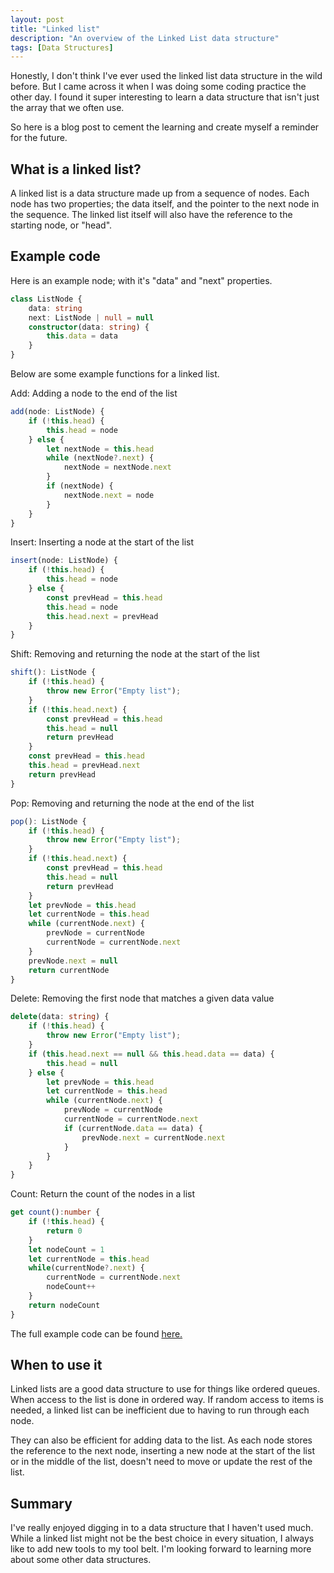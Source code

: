 ```yaml
---
layout: post
title: "Linked list"
description: "An overview of the Linked List data structure"
tags: [Data Structures]
---
```


Honestly, I don't think I've ever used the linked list data structure in the wild before. But I came across it when I was doing some coding practice the other day. I found it super interesting to learn a data structure that isn't just the array that we often use.

So here is a blog post to cement the learning and create myself a reminder for the future.

## What is a linked list?

A linked list is a data structure made up from a sequence of nodes. Each node has two properties; the data itself, and the pointer to the next node in the sequence. The linked list itself will also have the reference to the starting node, or "head".

## Example code

Here is an example node; with it's "data" and "next" properties.
```typescript
class ListNode {
    data: string
    next: ListNode | null = null
    constructor(data: string) {
        this.data = data
    }
}
```

Below are some example functions for a linked list.

Add:
Adding a node to the end of the list
```typescript
add(node: ListNode) {
    if (!this.head) {
        this.head = node
    } else {
        let nextNode = this.head
        while (nextNode?.next) {
            nextNode = nextNode.next
        }
        if (nextNode) {
            nextNode.next = node
        }
    }
}
```

Insert:
Inserting a node at the start of the list
```typescript
insert(node: ListNode) {
    if (!this.head) {
        this.head = node
    } else {
        const prevHead = this.head
        this.head = node
        this.head.next = prevHead
    }
}
```

Shift:
Removing and returning the node at the start of the list
```typescript
shift(): ListNode {
    if (!this.head) {
        throw new Error("Empty list");
    }
    if (!this.head.next) {
        const prevHead = this.head
        this.head = null
        return prevHead
    }
    const prevHead = this.head
    this.head = prevHead.next
    return prevHead
}
```

Pop:
Removing and returning the node at the end of the list
```typescript
pop(): ListNode {
    if (!this.head) {
        throw new Error("Empty list");
    }
    if (!this.head.next) {
        const prevHead = this.head
        this.head = null
        return prevHead
    }
    let prevNode = this.head
    let currentNode = this.head
    while (currentNode.next) {
        prevNode = currentNode
        currentNode = currentNode.next
    }
    prevNode.next = null
    return currentNode
}
```

Delete:
Removing the first node that matches a given data value
```typescript
delete(data: string) {
    if (!this.head) {
        throw new Error("Empty list");
    }
    if (this.head.next == null && this.head.data == data) {
        this.head = null
    } else {
        let prevNode = this.head
        let currentNode = this.head
        while (currentNode.next) {
            prevNode = currentNode
            currentNode = currentNode.next
            if (currentNode.data == data) {
                prevNode.next = currentNode.next
            }
        }
    }
}
```

Count:
Return the count of the nodes in a list
```typescript
get count():number {
    if (!this.head) {
        return 0
    }
    let nodeCount = 1
    let currentNode = this.head
    while(currentNode?.next) {
        currentNode = currentNode.next
        nodeCount++
    }
    return nodeCount
}
```

The full example code can be found [here.](https://github.com/MartinT86/linked-list-example)

## When to use it

Linked lists are a good data structure to use for things like ordered queues. When access to the list is done in ordered way. If random access to items is needed, a linked list can be inefficient due to having to run through each node.

They can also be efficient for adding data to the list. As each node stores the reference to the next node, inserting a new node at the start of the list or in the middle of the list, doesn't need to move or update the rest of the list.

## Summary

I've really enjoyed digging in to a data structure that I haven't used much. While a linked list might not be the best choice in every situation, I always like to add new tools to my tool belt. I'm looking forward to learning more about some other data structures.